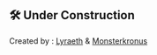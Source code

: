 ## 🛠️ Under Construction

Created by : [Lyraeth](https://github.com/Lyraeth) & [Monsterkronus](https://github.com/Monsterkronus)
